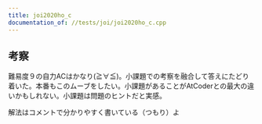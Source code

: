 ```yaml
---
title: joi2020ho_c
documentation_of: //tests/joi/joi2020ho_c.cpp
---
```

## 考察
難易度９の自力ACはかなり(≧∀≦)。小課題での考察を融合して答えにたどり着いた。本番もこのムーブをしたい。小課題があることがAtCoderとの最大の違いかもしれない。小課題は問題のヒントだと実感。

解法はコメントで分かりやすく書いている（つもり）よ